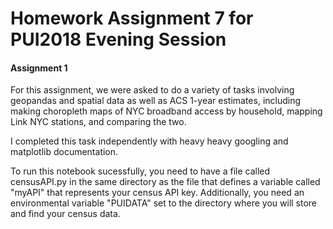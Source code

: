 # Homework Assignment 7 for PUI2018 Evening Session

#### Assignment 1
For this assignment, we were asked to do a variety of tasks involving geopandas and spatial data as well as ACS 1-year estimates, including making choropleth maps of NYC broadband access by household, mapping Link NYC stations, and comparing the two.

I completed this task independently with heavy heavy googling and matplotlib documentation.

To run this notebook sucessfully, you need to have a file called censusAPI.py in the same directory as the file that defines a variable called "myAPI" that represents your census API key.  Additionally, you need an environmental variable "PUIDATA" set to the directory where you will store and find your census data.  

